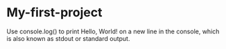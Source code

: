 # My-first-project
Use console.log() to print Hello, World! on a new line in the console, which is also known as stdout or standard output.

